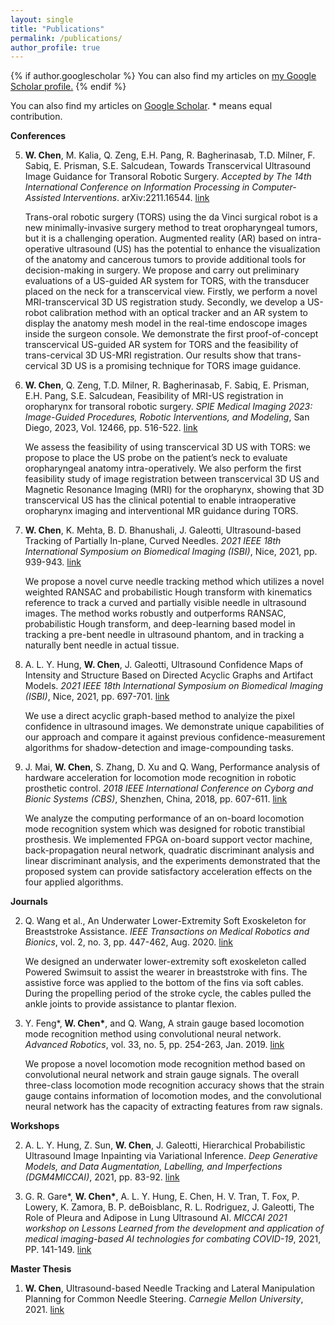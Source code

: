 ```yaml
---
layout: single
title: "Publications"
permalink: /publications/
author_profile: true
---
```


{% if author.googlescholar %}
  You can also find my articles on <u><a href="{{author.googlescholar}}">my Google Scholar profile</a>.</u>
{% endif %}

<!-- {% include base_path %}

{% for post in site.publications reversed %}
  {% include archive-single.html %}
{% endfor %} -->

You can also find my articles on [Google Scholar](https://scholar.google.com/citations?user=jS9csA4AAAAJ&hl=en). \* means equal contribution.

**Conferences**

5. **W. Chen**, M. Kalia, Q. Zeng, E.H. Pang, R. Bagherinasab, T.D. Milner, F. Sabiq, E. Prisman, S.E. Salcudean, Towards Transcervical Ultrasound Image Guidance for Transoral Robotic Surgery. *Accepted by The 14th International Conference on Information Processing in Computer-Assisted Interventions*. arXiv:2211.16544. [link](https://arxiv.org/abs/2211.16544)

    Trans-oral robotic surgery (TORS) using the da Vinci surgical robot is a new minimally-invasive surgery method to treat oropharyngeal tumors, but it is a challenging operation. Augmented reality (AR) based on intra-operative ultrasound (US) has the potential to enhance the visualization of the anatomy and cancerous tumors to provide additional tools for decision-making in surgery. We propose and carry out preliminary evaluations of a US-guided AR system for TORS, with the transducer placed on the neck for a transcervical view. Firstly, we perform a novel MRI-transcervical 3D US registration study. Secondly, we develop a US-robot calibration method with an optical tracker and an AR system to display the anatomy mesh model in the real-time endoscope images inside the surgeon console. We demonstrate the first proof-of-concept transcervical US-guided AR system for TORS and the feasibility of trans-cervical 3D US-MRI registration. Our results show that trans-cervical 3D US is a promising technique for TORS image guidance.


4. **W. Chen**, Q. Zeng, T.D. Milner, R. Bagherinasab, F. Sabiq, E. Prisman, E.H. Pang, S.E. Salcudean, Feasibility of MRI-US registration in oropharynx for transoral robotic surgery. *SPIE Medical Imaging 2023: Image-Guided Procedures, Robotic Interventions, and Modeling*, San Diego, 2023, Vol. 12466, pp. 516-522. [link](https://www.spiedigitallibrary.org/conference-proceedings-of-spie/12466/1246625/Feasibility-of-MRI-US-registration-in-oropharynx-for-transoral-robotic/10.1117/12.2655032.short)

    
    We assess the feasibility of using transcervical 3D US with TORS: we propose to place the US probe on the patient’s neck to evaluate oropharyngeal anatomy intra-operatively. We also perform the first feasibility study of image registration between transcervical 3D US and Magnetic Resonance Imaging (MRI) for the oropharynx, showing that 3D transcervical US has the clinical potential to enable intraoperative oropharynx imaging and interventional MR guidance during TORS.

3. **W. Chen**, K. Mehta, B. D. Bhanushali, J. Galeotti, Ultrasound-based Tracking of Partially In-plane, Curved Needles. *2021 IEEE 18th International Symposium on Biomedical Imaging (ISBI)*, Nice, 2021, pp. 939-943. [link](https://ieeexplore.ieee.org/abstract/document/9433804)

    We propose a novel curve needle tracking method which utilizes a novel weighted RANSAC and probabilistic Hough transform with kinematics reference to track a curved and partially visible needle in ultrasound images. 
    The method works robustly and outperforms RANSAC, probabilistic Hough transform, and deep-learning based model in tracking a pre-bent needle in ultrasound phantom, and in tracking a naturally bent needle in actual tissue.

2. A. L. Y. Hung, **W. Chen**, J. Galeotti, Ultrasound Confidence Maps of Intensity and Structure Based on Directed Acyclic Graphs and Artifact Models. *2021 IEEE 18th International Symposium on Biomedical Imaging (ISBI)*, Nice, 2021, pp. 697-701. [link](https://arxiv.org/pdf/2011.11956.pdf) 

    We use a direct acyclic graph-based method to analyize the pixel confidence in ultrasound images. We demonstrate unique capabilities of our approach and compare it against previous confidence-measurement algorithms for shadow-detection and image-compounding tasks.

1. J. Mai, **W. Chen**, S. Zhang, D. Xu and Q. Wang, Performance analysis of hardware acceleration for locomotion mode recognition in robotic prosthetic control. *2018 IEEE International Conference on Cyborg and Bionic Systems (CBS)*, Shenzhen, China, 2018, pp. 607-611. [link](https://ieeexplore.ieee.org/abstract/document/8612257?casa_token=4oRbYfiN1HQAAAAA:EWHcB37LQNATyO7mY_GeaKUKzDWqhqBITOBm7TEar1kNbSKVDzcb_vSNTLvw3U2PL6u_rU4)

    We analyze the computing performance of an on-board locomotion mode recognition system which was designed for robotic transtibial prosthesis. We implemented FPGA on-board support vector machine, back-propagation neural network, quadratic discriminant analysis and linear discriminant analysis, and the experiments demonstrated that the proposed system can provide satisfactory acceleration effects on the four applied algorithms.

**Journals**

2. Q. Wang et al., An Underwater Lower-Extremity Soft Exoskeleton for Breaststroke Assistance. *IEEE Transactions on Medical Robotics and Bionics*, vol. 2, no. 3, pp. 447-462, Aug. 2020. [link](https://ieeexplore.ieee.org/document/9090211)

    We designed an underwater lower-extremity soft exoskeleton called Powered Swimsuit to assist the wearer in breaststroke with fins. The assistive force was applied to the bottom of the fins via soft cables. During the propelling period of the stroke cycle, the cables pulled the ankle joints to provide assistance to plantar flexion. 

1. Y. Feng\*, **W. Chen\***, and Q. Wang, A strain gauge based locomotion mode recognition method using convolutional neural network. *Advanced Robotics*, vol. 33, no. 5, pp. 254-263, Jan. 2019. [link](https://www.tandfonline.com/doi/abs/10.1080/01691864.2018.1563500)


    We propose a novel locomotion mode recognition method based on convolutional neural network and strain gauge signals. The overall three-class locomotion mode recognition accuracy shows that the strain gauge contains information of locomotion modes, and the convolutional neural network has the capacity of extracting features from raw signals.


**Workshops**

2. A. L. Y. Hung, Z. Sun, **W. Chen**, J. Galeotti, Hierarchical Probabilistic Ultrasound Image Inpainting via Variational Inference. *Deep Generative Models, and Data Augmentation, Labelling, and Imperfections (DGM4MICCAI)*, 2021, pp. 83-92. [link](https://link.springer.com/chapter/10.1007/978-3-030-88210-5_7)


1. G. R. Gare\*, **W. Chen\***, A. L. Y. Hung, E. Chen, H. V. Tran, T. Fox, P. Lowery, K. Zamora, B. P. deBoisblanc, R. L. Rodriguez, J. Galeotti, The Role of Pleura and Adipose in Lung Ultrasound AI. *MICCAI 2021 workshop on Lessons Learned from the development and application of medical imaging-based AI technologies for combating COVID-19*, 2021, PP. 141-149. [link](https://link.springer.com/chapter/10.1007/978-3-030-90874-4_14)


**Master Thesis**

1. **W. Chen**, Ultrasound-based Needle Tracking and Lateral Manipulation Planning for Common Needle Steering. *Carnegie Mellon University*, 2021. [link](https://www.ri.cmu.edu/publications/ultrasound-based-needle-tracking-and-lateral-manipulation-planning-for-common-needle-steering/)